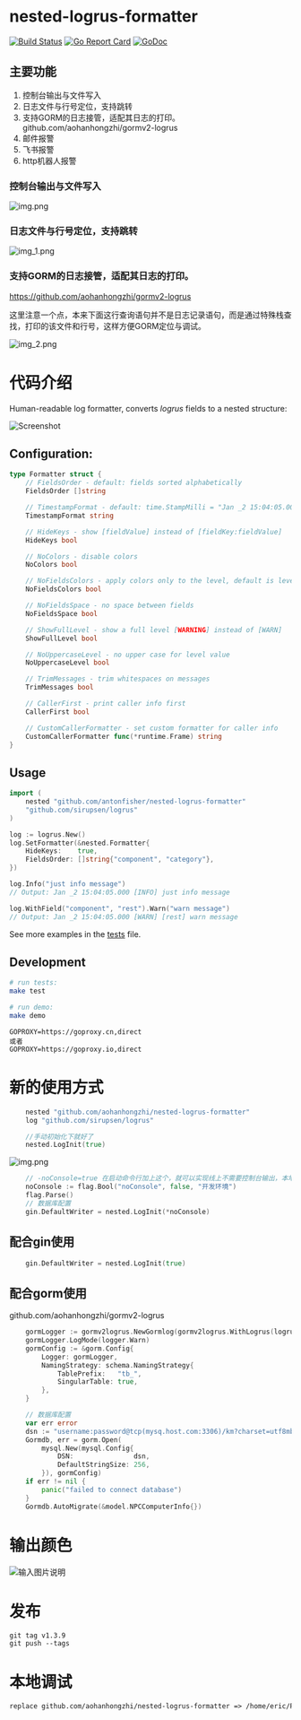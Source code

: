 # nested-logrus-formatter

[![Build Status](https://travis-ci.org/antonfisher/nested-logrus-formatter.svg?branch=master)](https://travis-ci.org/antonfisher/nested-logrus-formatter)
[![Go Report Card](https://goreportcard.com/badge/github.com/antonfisher/nested-logrus-formatter)](https://goreportcard.com/report/github.com/antonfisher/nested-logrus-formatter)
[![GoDoc](https://godoc.org/github.com/antonfisher/nested-logrus-formatter?status.svg)](https://godoc.org/github.com/aohanhongzhi/nested-logrus-formatter)

## 主要功能

1. 控制台输出与文件写入
2. 日志文件与行号定位，支持跳转
2. 支持GORM的日志接管，适配其日志的打印。github.com/aohanhongzhi/gormv2-logrus
3. 邮件报警
4. 飞书报警
5. http机器人报警

### 控制台输出与文件写入

![img.png](assets/log-to-file.png)

### 日志文件与行号定位，支持跳转

![img_1.png](assets/file-number-jump.png)

### 支持GORM的日志接管，适配其日志的打印。

https://github.com/aohanhongzhi/gormv2-logrus

这里注意一个点，本来下面这行查询语句并不是日志记录语句，而是通过特殊栈查找，打印的该文件和行号，这样方便GORM定位与调试。

![img_2.png](assets/gorm-location-jump.png)

# 代码介绍

Human-readable log formatter, converts _logrus_ fields to a nested structure:

![Screenshot](https://raw.githubusercontent.com/antonfisher/nested-logrus-formatter/docs/images/demo.png)

## Configuration:

```go
type Formatter struct {
	// FieldsOrder - default: fields sorted alphabetically
	FieldsOrder []string

	// TimestampFormat - default: time.StampMilli = "Jan _2 15:04:05.000"
	TimestampFormat string

	// HideKeys - show [fieldValue] instead of [fieldKey:fieldValue]
	HideKeys bool

	// NoColors - disable colors
	NoColors bool

	// NoFieldsColors - apply colors only to the level, default is level + fields
	NoFieldsColors bool

	// NoFieldsSpace - no space between fields
	NoFieldsSpace bool

	// ShowFullLevel - show a full level [WARNING] instead of [WARN]
	ShowFullLevel bool

	// NoUppercaseLevel - no upper case for level value
	NoUppercaseLevel bool

	// TrimMessages - trim whitespaces on messages
	TrimMessages bool

	// CallerFirst - print caller info first
	CallerFirst bool

	// CustomCallerFormatter - set custom formatter for caller info
	CustomCallerFormatter func(*runtime.Frame) string
}
```

## Usage

```go
import (
	nested "github.com/antonfisher/nested-logrus-formatter"
	"github.com/sirupsen/logrus"
)

log := logrus.New()
log.SetFormatter(&nested.Formatter{
	HideKeys:    true,
	FieldsOrder: []string{"component", "category"},
})

log.Info("just info message")
// Output: Jan _2 15:04:05.000 [INFO] just info message

log.WithField("component", "rest").Warn("warn message")
// Output: Jan _2 15:04:05.000 [WARN] [rest] warn message
```

See more examples in the [tests](./tests/formatter_test.go) file.

## Development

```bash
# run tests:
make test

# run demo:
make demo
```

```
GOPROXY=https://goproxy.cn,direct
或者
GOPROXY=https://goproxy.io,direct
```

# 新的使用方式

```go
	nested "github.com/aohanhongzhi/nested-logrus-formatter"
	log "github.com/sirupsen/logrus"

    //手动初始化下就好了
    nested.LogInit(true)
```

![img.png](assets/usage.png)

```go
	// -noConsole=true 在启动命令行加上这个，就可以实现线上不需要控制台输出，本地开发需要控制台。
	noConsole := flag.Bool("noConsole", false, "开发环境")
	flag.Parse()
	// 数据库配置
	gin.DefaultWriter = nested.LogInit(*noConsole)
```

## 配合gin使用

```go
    gin.DefaultWriter = nested.LogInit(true)
```

## 配合gorm使用

github.com/aohanhongzhi/gormv2-logrus

```go
	gormLogger := gormv2logrus.NewGormlog(gormv2logrus.WithLogrus(logrus.StandardLogger()))
	gormLogger.LogMode(logger.Warn)
	gormConfig := &gorm.Config{
		Logger: gormLogger,
		NamingStrategy: schema.NamingStrategy{
			TablePrefix:   "tb_",
			SingularTable: true,
		},
	}

	// 数据库配置
	var err error
	dsn := "username:password@tcp(mysq.host.com:3306)/km?charset=utf8mb4&parseTime=True&loc=Local"
	Gormdb, err = gorm.Open(
		mysql.New(mysql.Config{
			DSN:               dsn,
			DefaultStringSize: 256,
		}), gormConfig)
	if err != nil {
		panic("failed to connect database")
	}
	Gormdb.AutoMigrate(&model.NPCComputerInfo{})
```

# 输出颜色

![输入图片说明](assets/log-color.png)

# 发布

```shell
git tag v1.3.9
git push --tags 
```

# 本地调试

```go.mod
replace github.com/aohanhongzhi/nested-logrus-formatter => /home/eric/Project/Go/nested-logrus-formatter
```